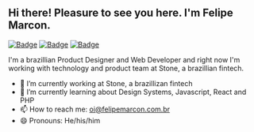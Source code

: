 ## Hi there! Pleasure to see you here. I'm Felipe Marcon.

[![Badge](https://img.shields.io/badge/-LinkedIn-%237159c1?style=flat&logo=linkedin)](https://www.linkedin.com/in/felipeemarcon/)
[![Badge](https://img.shields.io/badge/-Twitter-%237159c1?style=flat&logo=twitter)](https://twitter.com/felipeemarcon)
[![Badge](https://img.shields.io/badge/-Email-%237159c1?style=flat&logo=gmail)](mailto:oi@felipemarcon.com.br)

I'm a brazillian Product Designer and Web Developer and right now I'm working with technology and product team at Stone, a brazillian fintech.

- 🔭 I’m currently working at Stone, a brazillizan fintech
- 🌱 I’m currently learning about Design Systems, Javascript, React and PHP
- 📫 How to reach me: oi@felipemarcon.com.br
- 😄 Pronouns: He/his/him
